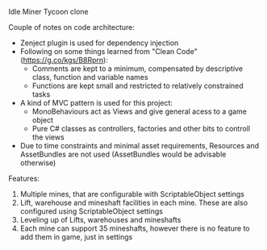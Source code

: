 Idle Miner Tycoon clone

Couple of notes on code architecture:  

* Zenject plugin is used for dependency injection  
* Following on some things learned from "Clean Code" (https://g.co/kgs/B8Rprn):  
	* Comments are kept to a minimum, compensated by descriptive class, function and variable names  
	* Functions are kept small and restricted to relatively constrained tasks  
* A kind of MVC pattern is used for this project:  
	* MonoBehaviours act as Views and give general acess to a game object  
	* Pure C# classes as controllers, factories and other bits to controll the views  
* Due to time constraints and minimal asset requirements, Resources and AssetBundles are not used (AssetBundles would be advisable otherwise)  
  
Features:  

1. Multiple mines, that are configurable with ScriptableObject settings  
2. Lift, warehouse and mineshaft facilities in each mine. These are also configured using ScriptableObject settings  
3. Leveling up of Lifts, warehouses and mineshafts  
4. Each mine can support 35 mineshafts, however there is no feature to add them in game, just in settings  
